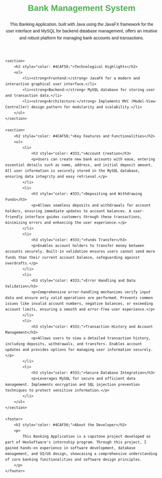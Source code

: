 <!DOCTYPE html>
<html lang="en">
<head>
    <meta charset="UTF-8">
    <meta name="viewport" content="width=device-width, initial-scale=1.0">
    <title>Bank Management System</title>
</head>
<body style="font-family: Arial, sans-serif; line-height: 1.6; margin: 20px;">
    <header>
        <h1 style="color: #4CAF50;">Bank Management System</h1>
        <p>
            This Banking Application, built with Java using the JavaFX framework for the user interface and MySQL for backend database management, offers an intuitive and robust platform for managing bank accounts and transactions.
        </p>
    </header>
    
    <section>
        <h2 style="color: #4CAF50;">Technological Highlights</h2>
        <ul>
            <li><strong>Frontend:</strong> JavaFX for a modern and interactive graphical user interface.</li>
            <li><strong>Backend:</strong> MySQL database for storing user and transaction data.</li>
            <li><strong>Architecture:</strong> Implements MVC (Model-View-Controller) design pattern for modularity and scalability.</li>
        </ul>
    </section>

    <section>
        <h2 style="color: #4CAF50;">Key Features and Functionalities</h2>
        <ul>
            <li>
                <h3 style="color: #333;">Account Creation</h3>
                <p>Users can create new bank accounts with ease, entering essential details such as name, address, and initial deposit amount. All user information is securely stored in the MySQL database, ensuring data integrity and easy retrieval.</p>
            </li>
            <li>
                <h3 style="color: #333;">Depositing and Withdrawing Funds</h3>
                <p>Allows seamless deposits and withdrawals for account holders, ensuring immediate updates to account balances. A user-friendly interface guides customers through these transactions, minimizing errors and enhancing the user experience.</p>
            </li>
            <li>
                <h3 style="color: #333;">Funds Transfer</h3>
                <p>Enables account holders to transfer money between accounts securely. Built-in validation ensures users cannot send more funds than their current account balance, safeguarding against overdrafts.</p>
            </li>
            <li>
                <h3 style="color: #333;">Error Handling and Data Validation</h3>
                <p>Comprehensive error-handling mechanisms verify input data and ensure only valid operations are performed. Prevents common issues like invalid account numbers, negative balances, or exceeding account limits, ensuring a smooth and error-free user experience.</p>
            </li>
            <li>
                <h3 style="color: #333;">Transaction History and Account Management</h3>
                <p>Allows users to view a detailed transaction history, including deposits, withdrawals, and transfers. Enables account updates and provides options for managing user information securely.</p>
            </li>
            <li>
                <h3 style="color: #333;">Secure Database Integration</h3>
                <p>Leverages MySQL for secure and efficient data management. Implements encryption and SQL injection prevention techniques to protect sensitive information.</p>
            </li>
        </ul>
    </section>

    <footer>
        <h2 style="color: #4CAF50;">About the Developer</h2>
        <p>
            This Banking Application is a capstone project developed as part of HexSoftware's internship program. Through this project, I gained hands-on experience in software development, database management, and UI/UX design, showcasing a comprehensive understanding of core banking functionalities and software design principles.
        </p>
    </footer>
</body>
</html>

